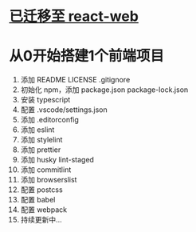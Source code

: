 # [已迁移至 react-web](https://github.com/DaJianWu/react-web)

# 从0开始搭建1个前端项目

1. 添加 README LICENSE .gitignore
2. 初始化 npm，添加 package.json package-lock.json
3. 安装 typescript
4. 配置 .vscode/settings.json
5. 添加 .editorconfig
6. 添加 eslint
7. 添加 stylelint
8. 添加 prettier
9. 添加 husky lint-staged
10. 添加 commitlint
11. 添加 browserslist
12. 配置 postcss
13. 配置 babel
14. 配置 webpack
15. 持续更新中...
